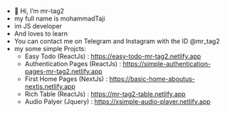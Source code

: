 - 👋 Hi, I’m mr-tag2
- my full name is mohammadTaji
- im JS developer
- And loves to learn
- You can contact me on Telegram and Instagram with the ID @mr_tag2
- my some simple Projcts:
  - Easy Todo (ReactJs) : https://easy-todo-mr-tag2.netlify.app
  - Authentication Pages (ReactJs) : https://simple-authentication-pages-mr-tag2.netlify.app
  - First Home Pages (NextJs) : https://basic-home-aboutus-nextjs.netlify.app
  - Rich Table (ReactJs) : https://mr-tag2-table.netlify.app
  - Audio Palyer (Jquery) : https://xsimple-audio-player.netlify.app
